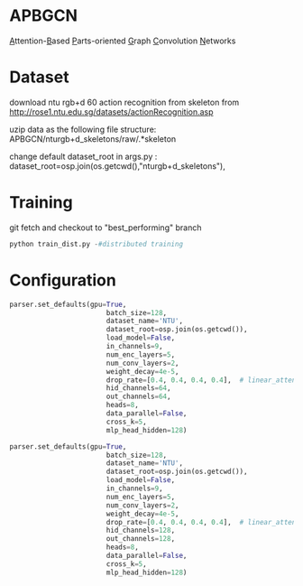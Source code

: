 # APBGCN
<ins>A</ins>ttention-<ins>B</ins>ased <ins>P</ins>arts-oriented <ins>G</ins>raph <ins>C</ins>onvolution <ins>N</ins>etworks 

# Dataset
download ntu rgb+d 60 action recognition from skeleton from http://rose1.ntu.edu.sg/datasets/actionRecognition.asp

uzip data as the following file structure: APBGCN/nturgb+d_skeletons/raw/.\*skeleton

change default dataset_root in args.py : dataset_root=osp.join(os.getcwd(),"nturgb+d_skeletons"),

# Training
git fetch and checkout to "best_performing" branch
```python
python train_dist.py -#distributed training
```

# Configuration
```python
parser.set_defaults(gpu=True,
                        batch_size=128,
                        dataset_name='NTU',
                        dataset_root=osp.join(os.getcwd()),
                        load_model=False,
                        in_channels=9,
                        num_enc_layers=5,
                        num_conv_layers=2,
                        weight_decay=4e-5,
                        drop_rate=[0.4, 0.4, 0.4, 0.4],  # linear_attention, sparse_attention, add_norm, ffn
                        hid_channels=64,
                        out_channels=64,
                        heads=8,
                        data_parallel=False,
                        cross_k=5,
                        mlp_head_hidden=128)

parser.set_defaults(gpu=True,
                        batch_size=128,
                        dataset_name='NTU',
                        dataset_root=osp.join(os.getcwd()),
                        load_model=False,
                        in_channels=9,
                        num_enc_layers=5,
                        num_conv_layers=2,
                        weight_decay=4e-5,
                        drop_rate=[0.4, 0.4, 0.4, 0.4],  # linear_attention, sparse_attention, add_norm, ffn
                        hid_channels=128,
                        out_channels=128,
                        heads=8,
                        data_parallel=False,
                        cross_k=5,
                        mlp_head_hidden=128)
```

